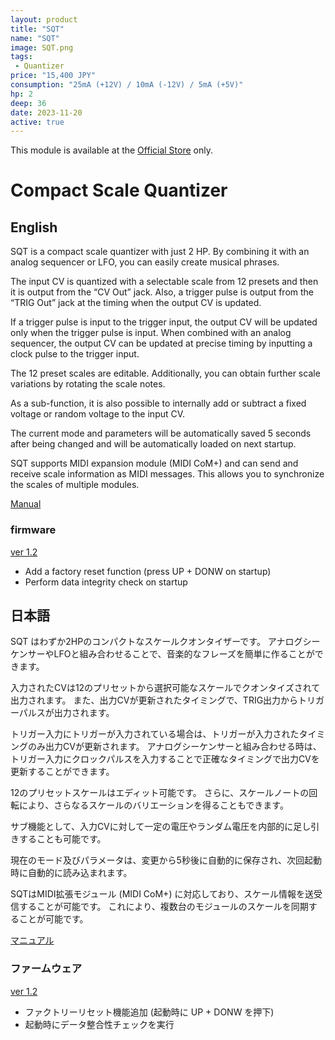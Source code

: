 ```yaml
---
layout: product
title: "SQT"
name: "SQT"
image: SQT.png
tags:
 - Quantizer
price: "15,400 JPY"
consumption: "25mA (+12V) / 10mA (-12V) / 5mA (+5V)"
hp: 2
deep: 36
date: 2023-11-20
active: true
---
```


This module is available at the [Official Store](https://centrevillage.stores.jp/items/655b538fc52ca90333a77cdf) only.

# Compact Scale Quantizer

## English

SQT is a compact scale quantizer with just 2 HP.
By combining it with an analog sequencer or LFO, you can easily create musical phrases.

The input CV is quantized with a selectable scale from 12 presets and then it is output from the “CV Out” jack.
Also, a trigger pulse is output from the “TRIG Out” jack at the timing when the output CV is updated.

If a trigger pulse is input to the trigger input, the output CV will be updated only when the trigger pulse is input.
When combined with an analog sequencer, the output CV can be updated at precise timing by inputting a clock pulse to the trigger input.

The 12 preset scales are editable.
Additionally, you can obtain further scale variations by rotating the scale notes.

As a sub-function, it is also possible to internally add or subtract a fixed voltage or random voltage to the input CV.

The current mode and parameters will be automatically saved 5 seconds after being changed and will be automatically loaded on next startup.

SQT supports MIDI expansion module (MIDI CoM+) and can send and receive scale information as MIDI messages.
This allows you to synchronize the scales of multiple modules.

[Manual](https://docs.google.com/document/d/1vEARafi4XxWnIv5lOE99SdB3bwEr0FkizXKYMZh08K4/edit?usp=sharing)

### firmware

[ver 1.2](https://drive.google.com/file/d/1Yq1CcI-plIMNvy-4cP5m7sXwsr0-g72m/view?usp=sharing)

- Add a factory reset function (press UP + DONW on startup)
- Perform data integrity check on startup

## 日本語

SQT はわずか2HPのコンパクトなスケールクオンタイザーです。
アナログシーケンサーやLFOと組み合わせることで、音楽的なフレーズを簡単に作ることができます。

入力されたCVは12のプリセットから選択可能なスケールでクオンタイズされて出力されます。
また、出力CVが更新されたタイミングで、TRIG出力からトリガーパルスが出力されます。

トリガー入力にトリガーが入力されている場合は、トリガーが入力されたタイミングのみ出力CVが更新されます。
アナログシーケンサーと組み合わせる時は、トリガー入力にクロックパルスを入力することで正確なタイミングで出力CVを更新することができます。

12のプリセットスケールはエディット可能です。
さらに、スケールノートの回転により、さらなるスケールのバリエーションを得ることもできます。

サブ機能として、入力CVに対して一定の電圧やランダム電圧を内部的に足し引きすることも可能です。

現在のモード及びパラメータは、変更から5秒後に自動的に保存され、次回起動時に自動的に読み込まれます。

SQTはMIDI拡張モジュール (MIDI CoM+) に対応しており、スケール情報を送受信することが可能です。
これにより、複数台のモジュールのスケールを同期することが可能です。

[マニュアル](https://docs.google.com/document/d/1FFWlno0vfX9med13p7gBOBCCVcPGyp-lzvBskPsuAUA/edit?usp=sharing)


### ファームウェア

[ver 1.2](https://drive.google.com/file/d/1Yq1CcI-plIMNvy-4cP5m7sXwsr0-g72m/view?usp=sharing)

- ファクトリーリセット機能追加 (起動時に UP + DONW を押下)
- 起動時にデータ整合性チェックを実行

